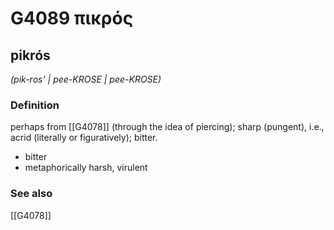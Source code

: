 # G4089 πικρός

## pikrós

_(pik-ros' | pee-KROSE | pee-KROSE)_

### Definition

perhaps from [[G4078]] (through the idea of piercing); sharp (pungent), i.e., acrid (literally or figuratively); bitter.

- bitter
- metaphorically harsh, virulent

### See also

[[G4078]]

